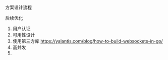 方案设计流程

后续优化
1. 用户认证
2. 可用性设计
3. 使用第三方库 https://yalantis.com/blog/how-to-build-websockets-in-go/
4. 高并发
5. 
